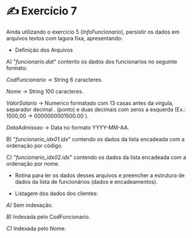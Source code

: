 # ✍️ Exercício 7
Ainda utilizando o exercício 5 (*InfoFuncionario*), persistir os dados em arquivos textos com lagura fixa, apresentando:


- Definição dos Arquivos

A) "*funcionario.dat*" contento os dados dos funcionarios no seguinte formato:

*CodFuncionario* -> String 6 caracteres.

*Nome* -> String 100 caracteres.

*ValorSalario* -> Numerico formatado com 13 casas antes da virgula, separador decimal . (ponto) e duas decimais com zeros a esquerda (Ex.: 1500,00 -> 0000000001500.00 ).

*DataAdmissao* -> Data no formato YYYY-MM-AA.

B) "*funcionario_idx01.idx*" contendo os dados da lista encadeada com a ordenação por código.

C) "*funcionario_idx02.idx*" contendo os dados da lista encadeada com a ordenação por nome.


- Rotina para ler os dados desses arquivos e preencher a estrutura de dados da lista de funcionários (dados e encadeamentos).


- Listagem dos dados dos clientes:

*A)* Sem indexação.

*B)* Indexada pelo CodFuncionario.

*C)* Indexada pelo Nome.


